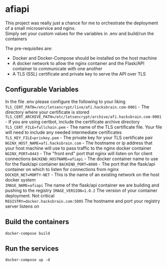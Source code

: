 # afiapi

This project was really just a chance for me to orchestrate the deployment of a small microservice and nginx.   
Simply set your custom values for the variables in .env and build/run the containers  

The pre-requisites are:  
- Docker and Docker-Compose should be installed on the host machine
- A docker network to allow the nginx container and the Flask/API container to communicate with one another
- A TLS (SSL) certificate and private key to serve the API over TLS

## Configurable Variables
In the file .env please configure the following to your liking  
`TLS_CERT_PATH=/etc/letsencrypt/live/afi.hacksbrain.com-0001` - The directory where your certificate is stored
`TLS_CERT_ARCHIVE_PATH=/etc/letsencrypt/archive/afi.hacksbrain.com-0001` - If you are using certbot, include the certificate archive directory   
`TLS_CERT_FILE=fullchain.pem` - The name of the TLS certificate file. Your file will need to include any needed intermediate certificates
`TLS_KEY_FILE=privkey.pem` - The private key for your TLS certificate pair  
`NGINX_HOST_NAME=afi.hacksbrain.com` - The hostname or ip address that your host machine will use to pass traffic to the nginx docker container  
`NGINX_PORT=8443` - The "front end" port that nginx will listen on for client connections
`BACKEND_HOSTNAME=afiapi` - The docker container name to use for the flask/api container
`BACKEND_PORT=8080` - The port that the flask/api container on which to listen for connections from nginx  
`DOCKER_NET=MORTY-NET` - This is the name of an existing network on the host docker system  
`IMAGE_NAME=afiapi` The name of the flask/api container we are building and pushing to the registry
`IMAGE_VERSION=1.0.2` The version of your container deployment. Not critical  
`REGISTRY=docker.hacksbrain.com:5005` The hostname and port your registry server listens on  

## Build the containers
`docker-compose build`

## Run the services
`docker-compose up -d`

